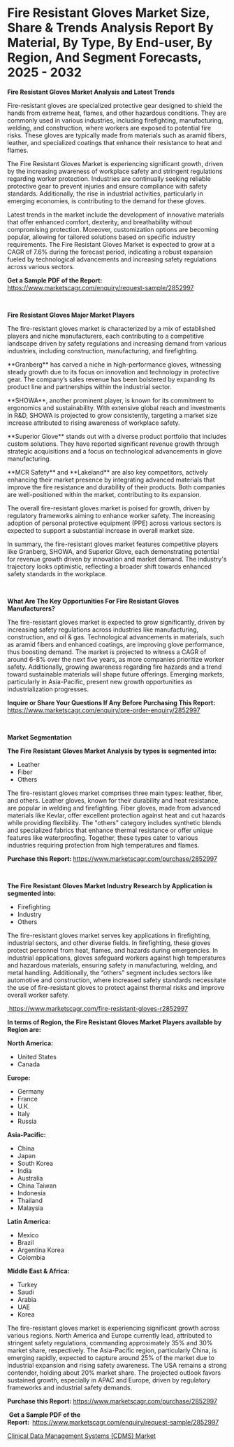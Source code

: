 <p><h1>Fire Resistant Gloves Market Size, Share & Trends Analysis Report By Material, By Type, By End-user, By Region, And Segment Forecasts, 2025 - 2032</h1></p><p><strong>Fire Resistant Gloves Market Analysis and Latest Trends</strong></p>
<p><p>Fire-resistant gloves are specialized protective gear designed to shield the hands from extreme heat, flames, and other hazardous conditions. They are commonly used in various industries, including firefighting, manufacturing, welding, and construction, where workers are exposed to potential fire risks. These gloves are typically made from materials such as aramid fibers, leather, and specialized coatings that enhance their resistance to heat and flames.</p><p>The Fire Resistant Gloves Market is experiencing significant growth, driven by the increasing awareness of workplace safety and stringent regulations regarding worker protection. Industries are continually seeking reliable protective gear to prevent injuries and ensure compliance with safety standards. Additionally, the rise in industrial activities, particularly in emerging economies, is contributing to the demand for these gloves.</p><p>Latest trends in the market include the development of innovative materials that offer enhanced comfort, dexterity, and breathability without compromising protection. Moreover, customization options are becoming popular, allowing for tailored solutions based on specific industry requirements. The Fire Resistant Gloves Market is expected to grow at a CAGR of 7.6% during the forecast period, indicating a robust expansion fueled by technological advancements and increasing safety regulations across various sectors.</p></p>
<p><strong>Get a Sample PDF of the Report:&nbsp;</strong> <a href="https://www.marketscagr.com/enquiry/request-sample/2852997?utm_campaign=3032&utm_medium=2&utm_source=Github&utm_content=ia&utm_term=11032025&utm_id=fire-resistant-gloves">https://www.marketscagr.com/enquiry/request-sample/2852997</a></p>
<p>&nbsp;</p>
<p><strong>Fire Resistant Gloves Major Market Players</strong></p>
<p><p>The fire-resistant gloves market is characterized by a mix of established players and niche manufacturers, each contributing to a competitive landscape driven by safety regulations and increasing demand from various industries, including construction, manufacturing, and firefighting.</p><p>**Granberg** has carved a niche in high-performance gloves, witnessing steady growth due to its focus on innovation and technology in protective gear. The company’s sales revenue has been bolstered by expanding its product line and partnerships within the industrial sector.</p><p>**SHOWA**, another prominent player, is known for its commitment to ergonomics and sustainability. With extensive global reach and investments in R&D, SHOWA is projected to grow consistently, targeting a market size increase attributed to rising awareness of workplace safety.</p><p>**Superior Glove** stands out with a diverse product portfolio that includes custom solutions. They have reported significant revenue growth through strategic acquisitions and a focus on technological advancements in glove manufacturing.</p><p>**MCR Safety** and **Lakeland** are also key competitors, actively enhancing their market presence by integrating advanced materials that improve the fire resistance and durability of their products. Both companies are well-positioned within the market, contributing to its expansion.</p><p>The overall fire-resistant gloves market is poised for growth, driven by regulatory frameworks aiming to enhance worker safety. The increasing adoption of personal protective equipment (PPE) across various sectors is expected to support a substantial increase in overall market size.</p><p>In summary, the fire-resistant gloves market features competitive players like Granberg, SHOWA, and Superior Glove, each demonstrating potential for revenue growth driven by innovation and market demand. The industry's trajectory looks optimistic, reflecting a broader shift towards enhanced safety standards in the workplace.</p></p>
<p>&nbsp;</p>
<p><strong>What Are The Key Opportunities For Fire Resistant Gloves Manufacturers?</strong></p>
<p><p>The fire-resistant gloves market is expected to grow significantly, driven by increasing safety regulations across industries like manufacturing, construction, and oil & gas. Technological advancements in materials, such as aramid fibers and enhanced coatings, are improving glove performance, thus boosting demand. The market is projected to witness a CAGR of around 6-8% over the next five years, as more companies prioritize worker safety. Additionally, growing awareness regarding fire hazards and a trend toward sustainable materials will shape future offerings. Emerging markets, particularly in Asia-Pacific, present new growth opportunities as industrialization progresses.</p></p>
<p><strong>Inquire or Share Your Questions If Any Before Purchasing This Report:</strong> <a href="https://www.marketscagr.com/enquiry/pre-order-enquiry/2852997?utm_campaign=3032&utm_medium=2&utm_source=Github&utm_content=ia&utm_term=11032025&utm_id=fire-resistant-gloves">https://www.marketscagr.com/enquiry/pre-order-enquiry/2852997</a></p>
<p>&nbsp;</p>
<p><strong>Market Segmentation</strong></p>
<p><strong>The Fire Resistant Gloves Market Analysis by types is segmented into:</strong></p>
<p><ul><li>Leather</li><li>Fiber</li><li>Others</li></ul></p>
<p><p>The fire-resistant gloves market comprises three main types: leather, fiber, and others. Leather gloves, known for their durability and heat resistance, are popular in welding and firefighting. Fiber gloves, made from advanced materials like Kevlar, offer excellent protection against heat and cut hazards while providing flexibility. The "others" category includes synthetic blends and specialized fabrics that enhance thermal resistance or offer unique features like waterproofing. Together, these types cater to various industries requiring protection from high temperatures and flames.</p></p>
<p><strong>Purchase this Report:&nbsp;</strong><a href="https://www.marketscagr.com/purchase/2852997?utm_campaign=3032&utm_medium=2&utm_source=Github&utm_content=ia&utm_term=11032025&utm_id=fire-resistant-gloves">https://www.marketscagr.com/purchase/2852997</a></p>
<p>&nbsp;</p>
<p><strong>The Fire Resistant Gloves Market Industry Research by Application is segmented into:</strong></p>
<p><ul><li>Firefighting</li><li>Industry</li><li>Others</li></ul></p>
<p><p>The fire-resistant gloves market serves key applications in firefighting, industrial sectors, and other diverse fields. In firefighting, these gloves protect personnel from heat, flames, and hazards during emergencies. In industrial applications, gloves safeguard workers against high temperatures and hazardous materials, ensuring safety in manufacturing, welding, and metal handling. Additionally, the “others” segment includes sectors like automotive and construction, where increased safety standards necessitate the use of fire-resistant gloves to protect against thermal risks and improve overall worker safety.</p></p>
<p><a href="https://www.marketscagr.com/fire-resistant-gloves-r2852997?utm_campaign=3032&utm_medium=2&utm_source=Github&utm_content=ia&utm_term=11032025&utm_id=fire-resistant-gloves">&nbsp;https://www.marketscagr.com/fire-resistant-gloves-r2852997</a></p>
<p><strong>In terms of Region, the Fire Resistant Gloves Market Players available by Region are:</strong></p>
<p>
    <p> <strong> North America: </strong>
        <ul>
            <li>United States</li>
            <li>Canada</li>
        </ul>
        </p> 
    <p> <strong> Europe: </strong>
        <ul>
            <li>Germany</li>
            <li>France</li>
            <li>U.K.</li>
            <li>Italy</li>
            <li>Russia</li>
        </ul>
        </p> 
    <p> <strong> Asia-Pacific: </strong>
        <ul>
            <li>China</li>
            <li>Japan</li>
            <li>South Korea</li>
            <li>India</li>
            <li>Australia</li>
            <li>China Taiwan</li>
            <li>Indonesia</li>
            <li>Thailand</li>
            <li>Malaysia</li>
        </ul>
        </p> 
    <p> <strong> Latin America: </strong>
        <ul>
            <li>Mexico</li>
            <li>Brazil</li>
            <li>Argentina Korea</li>
            <li>Colombia</li>
        </ul>
        </p> 
    <p> <strong> Middle East & Africa: </strong>
        <ul>
            <li>Turkey</li>
            <li>Saudi</li>
            <li>Arabia</li>
            <li>UAE</li>
            <li>Korea</li>
        </ul>
    </p>
    </p>
<p><p>The fire-resistant gloves market is experiencing significant growth across various regions. North America and Europe currently lead, attributed to stringent safety regulations, commanding approximately 35% and 30% market share, respectively. The Asia-Pacific region, particularly China, is emerging rapidly, expected to capture around 25% of the market due to industrial expansion and rising safety awareness. The USA remains a strong contender, holding about 20% market share. The projected outlook favors sustained growth, especially in APAC and Europe, driven by regulatory frameworks and industrial safety demands.</p></p>
<p><strong>Purchase this Report: </strong><a href="https://www.marketscagr.com/purchase/2852997?utm_campaign=3032&utm_medium=2&utm_source=Github&utm_content=ia&utm_term=11032025&utm_id=fire-resistant-gloves">https://www.marketscagr.com/purchase/2852997</a></p>
<p>&nbsp;<strong>Get a Sample PDF of the Report:&nbsp;&nbsp;</strong><a href="https://www.marketscagr.com/enquiry/request-sample/2852997?utm_campaign=3032&utm_medium=2&utm_source=Github&utm_content=ia&utm_term=11032025&utm_id=fire-resistant-gloves">https://www.marketscagr.com/enquiry/request-sample/2852997</a></p>
<p><strong></strong></p>
<p><p><a href="https://github.com/haaszgettre6/Market-Research-Report-List-1/blob/main/clinical-data-management-systems-cdms-market.md?utm_campaign=3032&utm_medium=2&utm_source=Github&utm_content=ia&utm_term=11032025&utm_id=fire-resistant-gloves">Clinical Data Management Systems (CDMS) Market</a></p></p>